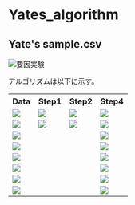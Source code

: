 # Yates_algorithm




<h2>Yate's sample.csv</h2>
<img src="https://latex.codecogs.com/gif.latex?2^{3}">要因実験

アルゴリズムは以下に示す。


<table>
<tr>
<th>Data</th><th>Step1</th><th>Step2</th><th>Step4</th>
</tr>
<tr>
<td><img src="https://latex.codecogs.com/gif.latex?y_{(1)}"></td>
<td><img src="https://latex.codecogs.com/gif.latex?y_{(1)}&space;&plus;&space;y_{a}"></td>
<td><img src="https://latex.codecogs.com/gif.latex?y_{(1)}&space;&plus;&space;y_{a}&space;&plus;&space;y_{b}&space;&plus;&space;y_{ab}"> </td>
<td><img src="https://latex.codecogs.com/gif.latex?y_{(1)}&space;&plus;&space;y_{a}&space;&plus;&space;y_{b}&space;&plus;&space;y_{ab}&space;&plus;&space;y_{c}&space;&plus;&space;y_{ac}&space;&plus;&space;y_{bc}&space;&plus;&space;y_{abc}"></td>
</tr>
<tr>
<td><img src="https://latex.codecogs.com/gif.latex?y_{a}"></td>
<td><img src="https://latex.codecogs.com/gif.latex?y_{a}&space;&plus;&space;y_{ab}"></td>
<td><img src="https://latex.codecogs.com/gif.latex?y_{c}&space;&plus;&space;y_{ac}&space;&plus;&space;y_{bc}&space;&plus;&space;y_{abc}"></td>
<td><img src="https://latex.codecogs.com/gif.latex?y_{a}&space;-&space;y_{(1)}&space;&plus;&space;y_{ab}&space;-&space;y_{b}&space;&plus;&space;y_{ac}&space;-&space;y_{c}&space;&plus;&space;y_{abc}&space;-&space;y_{bc}"></td>
</tr>
<tr>
<td><img src="https://latex.codecogs.com/gif.latex?y_{b}"></td>
<td><img src=""></td>
<td><img src=""></td>
<td><img src="https://latex.codecogs.com/gif.latex?y_{b}&space;&plus;&space;y_{ab}&space;-&space;y_{(1)}&space;-&space;y_{a}&space;&plus;&space;y_{bc}&space;&plus;&space;y_{abc}&space;-&space;y_{c}&space;-&space;y_{ac}"></td>
</tr>
<tr>
<td><img src="https://latex.codecogs.com/gif.latex?y_{ab}"></td>
<td><img src=""></td>
<td><img src=""></td>
<td><img src="https://latex.codecogs.com/gif.latex?y_{ab}&space;-&space;y_{b}&space;-&space;y_{a}&space;&plus;&space;y_{(1)}&space;&plus;&space;y_{abc}&space;-&space;y_{bc}&space;-&space;y_{ac}&space;&plus;&space;y_{c}"></td>
</tr>
<tr>
<td><img src="https://latex.codecogs.com/gif.latex?y_{c}"></td>
<td><img src=""></td>
<td><img src=""></td>
<td><img src="https://latex.codecogs.com/gif.latex?y_{c}&space;&plus;&space;y_{ac}&space;&plus;&space;y_{bc}&space;&plus;&space;y_{abc}&space;-&space;y_{(1)}&space;-&space;y_{a}&space;-&space;y_{}&space;&plus;&space;y_{ab}"></td>
</tr>
<tr>
<td><img src="https://latex.codecogs.com/gif.latex?y_{ac}"></td>
<td><img src=""></td>
<td><img src=""></td>
<td><img src="https://latex.codecogs.com/gif.latex?y_{ac}&space;-&space;y_{c}&space;&plus;&space;y_{abc}&space;-&space;y_{bc}&space;-&space;y_{a}&space;&plus;&space;y_{(1)}&space;-&space;y_{ab}&space;&plus;&space;y_{b}"></td>
</tr>
<tr>
<td><img src="https://latex.codecogs.com/gif.latex?y_{bc}"></td>
<td><img src=""></td>
<td><img src=""></td>
<td><img src="https://latex.codecogs.com/gif.latex?y_{bc}&space;&plus;&space;y_{abc}&space;-&space;y_{c}&space;-&space;y_{ac}&space;-&space;y_{b}&space;-&space;y_{ab}&space;&plus;&space;y_{(1)}&space;&plus;&space;y_{a}"></td>
</tr>
<tr>
<td><img src="https://latex.codecogs.com/gif.latex?y_{abc}"></td>
<td><img src=""></td>
<td><img src=""></td>
<td><img src="https://latex.codecogs.com/gif.latex?y_{abc}&space;-&space;y_{bc}&space;-&space;y_{ac}&space;&plus;&space;y_{c}&space;-&space;y_{ab}&space;&plus;&space;y_{b}&space;&plus;&space;y_{a}&space;-&space;y_{(1)}"></td>
</tr>
</table>
